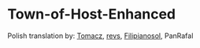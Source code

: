 # Town-of-Host-Enhanced
Polish translation by: [Tomacz](https://github.com/Tomacz), [revs](https://github.com/revsx), [Filipianosol](https://github.com/Filipianosol), PanRafal
